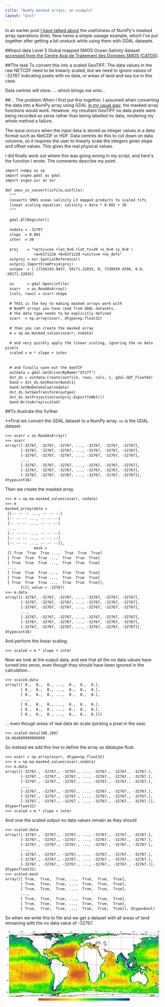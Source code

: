 ```yaml
---
title: "NumPy masked arrays: an example"
layout: "post"
---
```




In an earlier post [I have talked about](http://blog.remotesensing.io/2013/05/Dealing-with-no-data-using-NumPy-masked-array-operations/) the usefulness of NumPy's masked array operations (link). Now heres a simple useage example, which I've put together after getting a bit unstuck while using them with GDAL datasets.

##Input data
Level 3 Global mapped SMOS Ocean Salinity dataset [accessed from the Centre Aval de Traitement des Donnees SMOS (CATDS)](http://www.catds.fr).

##The task
To convert this into a scaled GeoTIFF. The data values in the raw NETCDF need to be linearly scaled, but we need to ignore values of -32767 indicating pixels with no data, or areas of land and sea ice in this case. 

Data centres will store.....  which brings me onto...

##... The problem
When I first put this together, I assumed when converting the data into a NumPy array using GDAL [in my usual way](http://blog.remotesensing.io/2013/03/using-gdal-with-python-basic-intro), the masked array functions would work. However, my resultant GeoTIFF no data pixels were being recorded as zeros rather than being labelled no data, rendering my whole method a failure. 

The issue occurs when the input data is stored as integer values in a data format such as NetCDF or HDF. Data centres do this to cut down on data volumne, so it requires the user to linearly scale the integers given slope and offset values. This gives the real physical values. 

I did finally work out where this was going wrong in my script, and here's the function I wrote. The comments describe my point.

    import numpy as np
    import osgeo.gdal as gdal
    import osgeo.osr as osr

    def smos_os_convert(infile,outfile):
      """
      Converts SMOS ocean salinity L3 mapped products to scaled tifs
      linear scaling equation: salinity = data * 0.001 + 30
      """
  
      gdal.AllRegister()

      nodata = -32767 
      slope  = 0.001
      inter  = 30
  
      proj    = "+proj=cea +lon_0=0 +lat_ts=30 +x_0=0 +y_0=0 \
                 +a=6371228 +b=6371228 +units=m +no_defs"
      outproj = osr.SpatialReference()
      outproj.ImportFromProj4(proj)
      outgeo  = [-17334193.9437, 50171.32835, 0, 7338939.4596, 0.0, -50171.32835]

      os      = gdal.Open(infile)
      osarr   = os.ReadAsArray()
      [cols, rows] = osarr.shape

      # THIS is the key to making masked arrays work with
      # NumPY arrays you have read from GDAL datasets,
      # the data type needs to be explicitly defined
      osarr  = np.array(osarr, dtype=np.float32)
  
      # then you can create the masked array
      m = np.ma.masked_values(osarr, nodata)

      # and very quickly apply the linear scaling, ignoring the no data pixels
      scaled = m * slope + inter


      # and finally save out the GeoTIF
      outdata = gdal.GetDriverByName("GTiff")
      dst_ds = outdata.Create(outfile, rows, cols, 1, gdal.GDT_Float64)
      band = dst_ds.GetRasterBand(1)
      band.SetNoDataValue(nodata)
      dst_ds.SetGeoTransform(outgeo)
      dst_ds.SetProjection(outproj.ExportToWkt())
      band.WriteArray(scaled)


  
##To illustrate this further

**First we convert the GDAL dataset to a NumPy array. `os` is the GDAL dataset.

    >>> osarr = os.ReadAsArray()
    >>> osarr
    array([[-32767, -32767, -32767, ..., -32767, -32767, -32767],
           [-32767, -32767, -32767, ..., -32767, -32767, -32767],
           [-32767, -32767, -32767, ..., -32767, -32767, -32767],
           ..., 
           [-32767, -32767, -32767, ..., -32767, -32767, -32767],
           [-32767, -32767, -32767, ..., -32767, -32767, -32767],
           [-32767, -32767, -32767, ..., -32767, -32767, -32767]], dtype=int16)
    	   
Then we create the masked array.	   
    
    >>> m = np.ma.masked_values(osarr, nodata)
    >>> m
    masked_array(data =
     [[-- -- -- ..., -- -- --]
     [-- -- -- ..., -- -- --]
     [-- -- -- ..., -- -- --]
     ..., 
     [-- -- -- ..., -- -- --]
     [-- -- -- ..., -- -- --]
     [-- -- -- ..., -- -- --]],
                 mask =
     [[ True  True  True ...,  True  True  True]
     [ True  True  True ...,  True  True  True]
     [ True  True  True ...,  True  True  True]
     ..., 
     [ True  True  True ...,  True  True  True]
     [ True  True  True ...,  True  True  True]
     [ True  True  True ...,  True  True  True]],
           fill_value = -32767)
    >>> m.data
    array([[-32767, -32767, -32767, ..., -32767, -32767, -32767],
           [-32767, -32767, -32767, ..., -32767, -32767, -32767],
           [-32767, -32767, -32767, ..., -32767, -32767, -32767],
           ..., 
           [-32767, -32767, -32767, ..., -32767, -32767, -32767],
           [-32767, -32767, -32767, ..., -32767, -32767, -32767],
           [-32767, -32767, -32767, ..., -32767, -32767, -32767]], dtype=int16)
    
And perform the linear scaling.
    	   
    >>> scaled = m * slope + inter
    
Now we look at the output data, and see that all the no data values have turned into zeros, even though they should have been ignored in the calculation...
    
    >>> scaled.data
    array([[ 0.,  0.,  0., ...,  0.,  0.,  0.],
           [ 0.,  0.,  0., ...,  0.,  0.,  0.],
           [ 0.,  0.,  0., ...,  0.,  0.,  0.],
           ..., 
           [ 0.,  0.,  0., ...,  0.,  0.,  0.],
           [ 0.,  0.,  0., ...,  0.,  0.,  0.],
           [ 0.,  0.,  0., ...,  0.,  0.,  0.]])
    
    	   
... even though areas of real data do scale (picking a pixel in the sea).
    
    >>> scaled.data[100,100]
    34.664999999999999
    
So instead we add this line to define the array as datatype float.
    
    >>> osarr = np.array(osarr, dtype=np.float32)
    >>> m = np.ma.masked_values(osarr,nodata)
    >>> m.data
    array([[-32767., -32767., -32767., ..., -32767., -32767., -32767.],
           [-32767., -32767., -32767., ..., -32767., -32767., -32767.],
           [-32767., -32767., -32767., ..., -32767., -32767., -32767.],
           ..., 
           [-32767., -32767., -32767., ..., -32767., -32767., -32767.],
           [-32767., -32767., -32767., ..., -32767., -32767., -32767.],
           [-32767., -32767., -32767., ..., -32767., -32767., -32767.]], dtype=float32)
    >>> scaled = m * slope + inter
    
And now the scaled output no data values remain as they should
    
    >>> scaled.data
    array([[-32767., -32767., -32767., ..., -32767., -32767., -32767.],
           [-32767., -32767., -32767., ..., -32767., -32767., -32767.],
           [-32767., -32767., -32767., ..., -32767., -32767., -32767.],
           ..., 
           [-32767., -32767., -32767., ..., -32767., -32767., -32767.],
           [-32767., -32767., -32767., ..., -32767., -32767., -32767.],
           [-32767., -32767., -32767., ..., -32767., -32767., -32767.]], dtype=float32)
    >>> scaled.mask
    array([[ True,  True,  True, ...,  True,  True,  True],
           [ True,  True,  True, ...,  True,  True,  True],
           [ True,  True,  True, ...,  True,  True,  True],
           ..., 
           [ True,  True,  True, ...,  True,  True,  True],
           [ True,  True,  True, ...,  True,  True,  True],
           [ True,  True,  True, ...,  True,  True,  True]], dtype=bool)
	   
So when we write this to file and we get a dataset with all areas of land remaining with the no data value of -32767. 

![SMOS salinity dataset](/assets/posts/smos2.png) 



